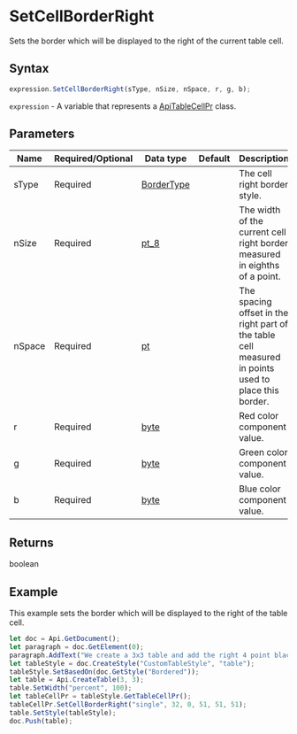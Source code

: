 # SetCellBorderRight

Sets the border which will be displayed to the right of the current table cell.

## Syntax

```javascript
expression.SetCellBorderRight(sType, nSize, nSpace, r, g, b);
```

`expression` - A variable that represents a [ApiTableCellPr](../ApiTableCellPr.md) class.

## Parameters

| **Name** | **Required/Optional** | **Data type** | **Default** | **Description** |
| ------------- | ------------- | ------------- | ------------- | ------------- |
| sType | Required | [BorderType](../../Enumeration/BorderType.md) |  | The cell right border style. |
| nSize | Required | [pt_8](../../Enumeration/pt_8.md) |  | The width of the current cell right border measured in eighths of a point. |
| nSpace | Required | [pt](../../Enumeration/pt.md) |  | The spacing offset in the right part of the table cell measured in points used to place this border. |
| r | Required | [byte](../../Enumeration/byte.md) |  | Red color component value. |
| g | Required | [byte](../../Enumeration/byte.md) |  | Green color component value. |
| b | Required | [byte](../../Enumeration/byte.md) |  | Blue color component value. |

## Returns

boolean

## Example

This example sets the border which will be displayed to the right of the table cell.

```javascript editor-
let doc = Api.GetDocument();
let paragraph = doc.GetElement(0);
paragraph.AddText("We create a 3x3 table and add the right 4 point black border to all cells:");
let tableStyle = doc.CreateStyle("CustomTableStyle", "table");
tableStyle.SetBasedOn(doc.GetStyle("Bordered"));
let table = Api.CreateTable(3, 3);
table.SetWidth("percent", 100);
let tableCellPr = tableStyle.GetTableCellPr();
tableCellPr.SetCellBorderRight("single", 32, 0, 51, 51, 51);
table.SetStyle(tableStyle);
doc.Push(table);
```
